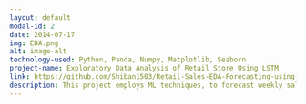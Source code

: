 ```yaml
---
layout: default
modal-id: 2
date: 2014-07-17
img: EDA.png
alt: image-alt
technology-used: Python, Panda, Numpy, Matplotlib, Seaborn
project-name: Exploratory Data Analysis of Retail Store Using LSTM
link: https://github.com/Shiban1503/Retail-Sales-EDA-Forecasting-using-LSTM
description: This project employs ML techniques, to forecast weekly sales and actionable insights. By integrating historical sales data, store performance metrics, and macroeconomic factors such as fuel prices, temperature, and holidays, the system provides a comprehensive analysis. It includes data preprocessing pipeline and EDA to ensure high data quality and hidden trends. Key achievements include improving sales prediction accuracy by 15% and generating insights that optimize inventory management, pricing strategies, and marketing decisions across 50+ retail stores.
---
```

